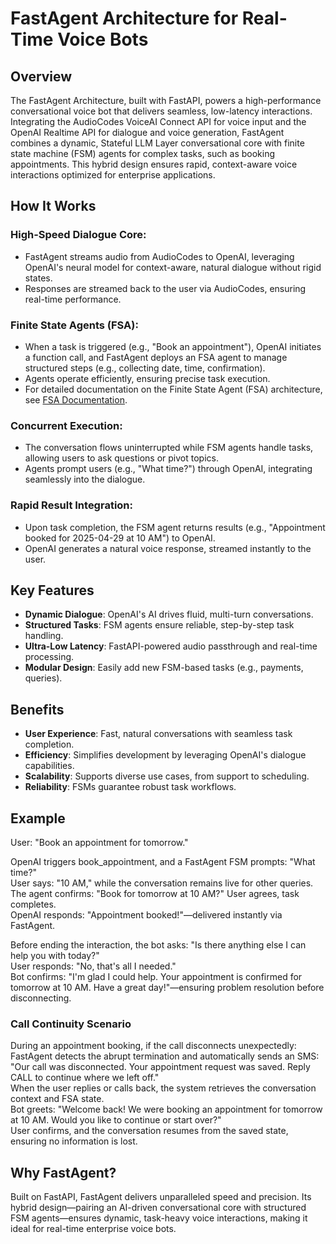 # FastAgent Architecture for Real-Time Voice Bots

## Overview

The FastAgent Architecture, built with FastAPI, powers a high-performance conversational voice bot that delivers seamless, low-latency interactions. Integrating the AudioCodes VoiceAI Connect API for voice input and the OpenAI Realtime API for dialogue and voice generation, FastAgent combines a dynamic, Stateful LLM Layer conversational core with finite state machine (FSM) agents for complex tasks, such as booking appointments. This hybrid design ensures rapid, context-aware voice interactions optimized for enterprise applications.

## How It Works

### High-Speed Dialogue Core:
- FastAgent streams audio from AudioCodes to OpenAI, leveraging OpenAI's neural model for context-aware, natural dialogue without rigid states.
- Responses are streamed back to the user via AudioCodes, ensuring real-time performance.

### Finite State Agents (FSA):
- When a task is triggered (e.g., "Book an appointment"), OpenAI initiates a function call, and FastAgent deploys an FSA agent to manage structured steps (e.g., collecting date, time, confirmation).
- Agents operate efficiently, ensuring precise task execution.
- For detailed documentation on the Finite State Agent (FSA) architecture, see [FSA Documentation](fastagent/fsa/README.md).

### Concurrent Execution:
- The conversation flows uninterrupted while FSM agents handle tasks, allowing users to ask questions or pivot topics.
- Agents prompt users (e.g., "What time?") through OpenAI, integrating seamlessly into the dialogue.

### Rapid Result Integration:
- Upon task completion, the FSM agent returns results (e.g., "Appointment booked for 2025-04-29 at 10 AM") to OpenAI.
- OpenAI generates a natural voice response, streamed instantly to the user.

## Key Features

- **Dynamic Dialogue**: OpenAI's AI drives fluid, multi-turn conversations.
- **Structured Tasks**: FSM agents ensure reliable, step-by-step task handling.
- **Ultra-Low Latency**: FastAPI-powered audio passthrough and real-time processing.
- **Modular Design**: Easily add new FSM-based tasks (e.g., payments, queries).

## Benefits

- **User Experience**: Fast, natural conversations with seamless task completion.
- **Efficiency**: Simplifies development by leveraging OpenAI's dialogue capabilities.
- **Scalability**: Supports diverse use cases, from support to scheduling.
- **Reliability**: FSMs guarantee robust task workflows.

## Example

User: "Book an appointment for tomorrow."  

OpenAI triggers book_appointment, and a FastAgent FSM prompts: "What time?"  
User says: "10 AM," while the conversation remains live for other queries.  
The agent confirms: "Book for tomorrow at 10 AM?" User agrees, task completes.  
OpenAI responds: "Appointment booked!"—delivered instantly via FastAgent.

Before ending the interaction, the bot asks: "Is there anything else I can help you with today?"  
User responds: "No, that's all I needed."  
Bot confirms: "I'm glad I could help. Your appointment is confirmed for tomorrow at 10 AM. Have a great day!"—ensuring problem resolution before disconnecting.

### Call Continuity Scenario

During an appointment booking, if the call disconnects unexpectedly:  
FastAgent detects the abrupt termination and automatically sends an SMS: "Our call was disconnected. Your appointment request was saved. Reply CALL to continue where we left off."  
When the user replies or calls back, the system retrieves the conversation context and FSA state.  
Bot greets: "Welcome back! We were booking an appointment for tomorrow at 10 AM. Would you like to continue or start over?"  
User confirms, and the conversation resumes from the saved state, ensuring no information is lost.

## Why FastAgent?

Built on FastAPI, FastAgent delivers unparalleled speed and precision. Its hybrid design—pairing an AI-driven conversational core with structured FSM agents—ensures dynamic, task-heavy voice interactions, making it ideal for real-time enterprise voice bots.
